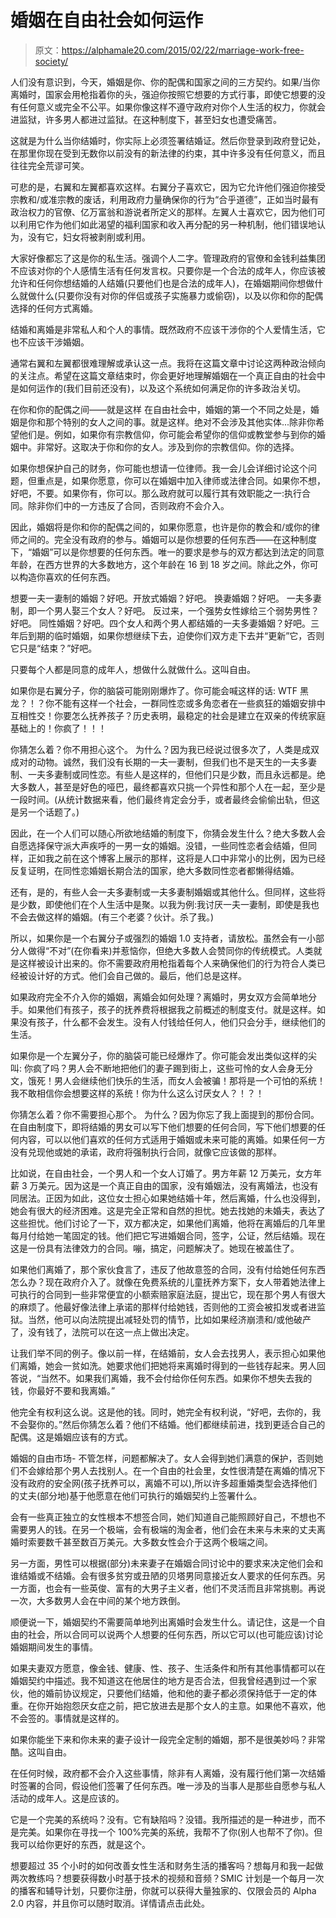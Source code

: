 # 婚姻在自由社会如何运作

> 原文：<https://alphamale20.com/2015/02/22/marriage-work-free-society/>

人们没有意识到，今天，婚姻是你、你的配偶和国家之间的三方契约。如果/当你离婚时，国家会用枪指着你的头，强迫你按照它想要的方式行事，即使它想要的没有任何意义或完全不公平。如果你像这样不遵守政府对你个人生活的权力，你就会进监狱，许多男人都进过监狱。在这种制度下，甚至妇女也遭受痛苦。

这就是为什么当你结婚时，你实际上必须签署结婚证。然后你登录到政府登记处，在那里你现在受到无数你以前没有的新法律的约束，其中许多没有任何意义，而且往往完全荒谬可笑。

可悲的是，右翼和左翼都喜欢这样。右翼分子喜欢它，因为它允许他们强迫你接受宗教和/或准宗教的废话，利用政府力量确保你的行为“合乎道德”，正如当时最有政治权力的官僚、亿万富翁和游说者所定义的那样。左翼人士喜欢它，因为他们可以利用它作为他们如此渴望的福利国家和收入再分配的另一种机制，他们错误地认为，没有它，妇女将被剥削或利用。

大家好像都忘了这是你的私生活。强调个人二字。管理政府的官僚和金钱利益集团不应该对你的个人感情生活有任何发言权。只要你是一个合法的成年人，你应该被允许和任何你想结婚的人结婚(只要他们也是合法的成年人)，在婚姻期间你想做什么就做什么(只要你没有对你的伴侣或孩子实施暴力或偷窃)，以及以你和你的配偶选择的任何方式离婚。

结婚和离婚是非常私人和个人的事情。既然政府不应该干涉你的个人爱情生活，它也不应该干涉婚姻。

通常右翼和左翼都很难理解或承认这一点。我将在这篇文章中讨论这两种政治倾向的关注点。希望在这篇文章结束时，你会更好地理解婚姻在一个真正自由的社会中是如何运作的(我们目前还没有)，以及这个系统如何满足你的许多政治关切。

在你和你的配偶之间——就是这样
在自由社会中，婚姻的第一个不同之处是，婚姻是你和那个特别的女人之间的事。就是这样。绝对不会涉及其他实体...除非你希望他们是。例如，如果你有宗教信仰，你可能会希望你的信仰或教堂参与到你的婚姻中。非常好。这取决于你和你的女人。涉及到你的宗教信仰。你的选择。

如果你想保护自己的财务，你可能也想请一位律师。我一会儿会详细讨论这个问题，但重点是，如果你愿意，你可以在婚姻中加入律师或法律合同。如果你不想，好吧，不要。如果你有，你可以。那么政府就可以履行其有效职能之一:执行合同。除非你们中的一方违反了合同，否则政府不会介入。

因此，婚姻将是你和你的配偶之间的，如果你愿意，也许是你的教会和/或你的律师之间的。完全没有政府的参与。婚姻可以是你想要的任何东西——在这种制度下，“婚姻”可以是你想要的任何东西。唯一的要求是参与的双方都达到法定的同意年龄，在西方世界的大多数地方，这个年龄在 16 到 18 岁之间。除此之外，你可以构造你喜欢的任何东西。

想要一夫一妻制的婚姻？好吧。开放式婚姻？好吧。
换妻婚姻？好吧。
一夫多妻制，即一个男人娶三个女人？好吧。
反过来，一个强势女性嫁给三个弱势男性？好吧。
同性婚姻？好吧。四个女人和两个男人都结婚的一夫多妻婚姻？好吧。三年后到期的临时婚姻，如果你想继续下去，迫使你们双方走下去并“更新”它，否则它只是“结束？”好吧。

只要每个人都是同意的成年人，想做什么就做什么。这叫自由。

如果你是右翼分子，你的脑袋可能刚刚爆炸了。你可能会喊这样的话:
WTF 黑龙？！？你不能有这样一个社会，一群同性恋或多角恋者在一些疯狂的婚姻安排中互相性交！你要怎么抚养孩子？历史表明，最稳定的社会是建立在双亲的传统家庭基础上的！你疯了！！！

你猜怎么着？你不用担心这个。
为什么？因为我已经说过很多次了，人类是成双成对的动物。诚然，我们没有长期的一夫一妻制，但我们也不是天生的一夫多妻制、一夫多妻制或同性恋。有些人是这样的，但他们只是少数，而且永远都是。绝大多数人，甚至是好色的哑巴，最终都喜欢只挑一个异性和那个人在一起，至少是一段时间。(从统计数据来看，他们最终肯定会分手，或者最终会偷偷出轨，但这是另一个话题了。)

因此，在一个人们可以随心所欲地结婚的制度下，你猜会发生什么？绝大多数人会自愿选择保守派大声疾呼的一男一女的婚姻。没错，一些同性恋者会结婚，但同样，正如我之前在这个博客上展示的那样，这将是人口中非常小的比例，因为已经反复证明，在同性恋婚姻长期合法的国家，绝大多数同性恋者都懒得结婚。

还有，是的，有些人会一夫多妻制或一夫多妻制婚姻或其他什么。但同样，这些将是少数，即使他们在个人生活中是聚。以我为例:我讨厌一夫一妻制，即使是我也不会去做这样的婚姻。(有三个老婆？伙计。杀了我。)

所以，如果你是一个右翼分子或强烈的婚姻 1.0 支持者，请放松。虽然会有一小部分人做得“不对”(在你看来)并惹恼你，但绝大多数人会赞同你的传统模式。人类就是这样被设计出来的。你不需要政府用枪指着每个人来确保他们的行为符合人类已经被设计好的方式。他们会自己做的。最后，他们总是这样。

如果政府完全不介入你的婚姻，离婚会如何处理？离婚时，男女双方会简单地分手。如果他们有孩子，孩子的抚养费将根据我之前概述的制度支付。就是这样。如果没有孩子，什么都不会发生。没有人付钱给任何人，他们只会分手，继续他们的生活。

如果你是一个左翼分子，你的脑袋可能已经爆炸了。你可能会发出类似这样的尖叫:
你疯了吗？男人会不断地把他们的妻子踢到街上，这些可怜的女人会身无分文，饿死！男人会继续他们快乐的生活，而女人会被骗！那将是一个可怕的系统！我不敢相信你会想要这样的系统！你为什么这么讨厌女人？！？！

你猜怎么着？你不需要担心那个。
为什么？因为你忘了我上面提到的那份合同。在自由制度下，即将结婚的男女可以写下他们想要的任何合同，写下他们想要的任何内容，可以以他们喜欢的任何方式适用于婚姻或未来可能的离婚。如果任何一方没有兑现他或她的承诺，政府将强制执行合同，就像它应该做的那样。

比如说，在自由社会，一个男人和一个女人订婚了。男方年薪 12 万美元，女方年薪 3 万美元。因为这是一个真正自由的国家，没有婚姻法，没有离婚法，也没有同居法。正因为如此，这位女士担心如果她结婚十年，然后离婚，什么也没得到，她会有很大的经济困难。这是完全正常和自然的担忧。她去找她的未婚夫，表达了这些担忧。他们讨论了一下，双方都决定，如果他们离婚，他将在离婚后的几年里每月付给她一笔固定的钱。他们把它写进婚姻合同，签字，公证，然后结婚。现在这是一份具有法律效力的合同。嘣，搞定，问题解决了。她现在被盖住了。

如果他们离婚了，那个家伙食言了，违反了他故意签的合同，没有付给她任何东西怎么办？现在政府介入了。就像在免费系统的儿童抚养方案下，女人带着她法律上可执行的合同到一些非常便宜的小额索赔家庭法庭，提出它，现在那个男人有很大的麻烦了。他最好像法律上承诺的那样付给她钱，否则他的工资会被扣发或者进监狱。当然，他可以向法院提出减轻处罚的情节，比如如果经济崩溃和/或他破产了，没有钱了，法院可以在这一点上做出决定。

让我们举不同的例子。像以前一样，在结婚前，女人会去找男人，表示担心如果他们离婚，她会一贫如洗。她要求他们把她将来离婚时得到的一些钱存起来。男人回答说，“当然不。如果我们离婚，我不会付给你任何东西。如果你不想失去我的钱，你最好不要和我离婚。”

他完全有权利这么说。这是他的钱。同时，她完全有权利说，“好吧，去你的，我不会娶你的。”然后你猜怎么着？他们不结婚。他们都继续前进，找到更适合自己的配偶。这是婚姻应该有的方式。

婚姻的自由市场-
不管怎样，问题都解决了。女人会得到她们满意的保护，否则她们不会嫁给那个男人去找别人。在一个自由的社会里，女性很清楚在离婚的情况下没有政府的安全网(孩子抚养可以，离婚不可以),所以许多超重婚类型会选择他们的丈夫(部分地)基于他愿意在他们可执行的婚姻契约上签署什么。

会有一些真正独立的女性根本不想签合同，她们知道自己能照顾好自己，不想也不需要男人的钱。在另一个极端，会有极端的淘金者，他们会在未来与未来的丈夫离婚时索要数千甚至数百万美元。大多数女性会介于这两个极端之间。

另一方面，男性可以根据(部分)未来妻子在婚姻合同讨论中的要求来决定他们会和谁结婚或不结婚。会有很多贫穷或丑陋的贝塔男同意接近女人要求的任何东西。另一方面，也会有一些英俊、富有的大男子主义者，他们不灵活而且非常挑剔。再说一次，大多数男人会在中间的某个地方跌倒。

顺便说一下，婚姻契约不需要简单地列出离婚时会发生什么。请记住，这是一个自由的社会，所以合同可以说两个人想要的任何东西，所以它可以(也可能应该)讨论婚姻期间发生的事情。

如果夫妻双方愿意，像金钱、健康、性、孩子、生活条件和所有其他事情都可以在婚姻契约中描述。我不知道这在他居住的地方是否合法，但我曾经遇到过一个家伙，他的婚前协议规定，只要他们结婚，他和他的妻子都必须保持低于一定的体重。在你开始抱怨厌女症之前，把它放进去是那个女人的主意。如果他不喜欢，他不会签的。事情就是这样的。

如果你能坐下来和你未来的妻子设计一段完全定制的婚姻，那不是很美妙吗？非常酷。这叫自由。

在任何时候，政府都不会介入这些事情，除非有人离婚，没有履行他们第一次结婚时签署的合同，假设他们签署了任何东西。唯一涉及的当事人是那些自愿参与私人活动的成年人。这是应该的。

它是一个完美的系统吗？没有。它有缺陷吗？没错。我所描述的是一种进步，而不是完美。如果你在寻找一个 100%完美的系统，我帮不了你(别人也帮不了你)。但我可以给你更好的东西，就是这个。

想要超过 35 个小时的如何改善女性生活和财务生活的播客吗？想每月和我一起做两次教练吗？想要获得数小时基于技术的视频和音频？SMIC 计划是一个每月一次的播客和辅导计划，只要你注册，你就可以获得大量独家的、仅限会员的 Alpha 2.0 内容，并且你可以随时取消。详情请点击此处。